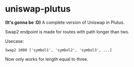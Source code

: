# uniswap-plutus
**(It's gonna be :D)** A complete version of Uniswap in Plutus.

Swap2 endpoint is made for routes with path longer than two.

Usecase: 

```Swap2 1000 ['symbol1', 'symbol2', 'symbol3', ...]```

Now only works for length equal to three.

